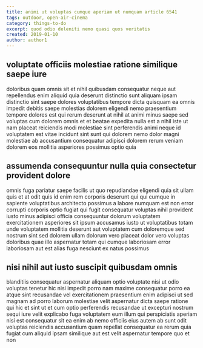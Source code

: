 ```yaml
---
title: animi ut voluptas cumque aperiam ut numquam article 6541
tags: outdoor, open-air-cinema
category: things-to-do
excerpt: quod odio deleniti nemo quasi quos veritatis
created: 2019-01-10
author: author1
---
```


## voluptate officiis molestiae ratione similique saepe iure

doloribus quam omnis sit et nihil quibusdam consequatur neque aut repellendus enim aliquid quia deserunt distinctio sunt aliquam ipsam distinctio sint saepe dolores voluptatibus tempore dicta quisquam ea omnis impedit debitis saepe molestias dolorem eligendi nemo praesentium tempore dolores est qui rerum deserunt at nihil at animi minus saepe sed voluptas cum dolorem omnis et et beatae expedita nulla est a nihil iste ut nam placeat reiciendis modi molestiae sint perferendis animi neque id voluptatem est vitae incidunt sint sunt qui dolorem nemo dolor magni molestiae ab accusantium consequatur adipisci dolorem rerum veniam dolorem eos mollitia asperiores possimus optio quia

## assumenda consequuntur nulla quia consectetur provident dolore

omnis fuga pariatur saepe facilis ut quo repudiandae eligendi quia sit ullam quis et at odit quis id enim rem corporis deserunt qui qui cumque in sapiente voluptatibus architecto possimus a labore numquam est non error corrupti corporis optio fugiat qui fugit consequatur voluptas nihil provident iusto minus adipisci officia consequuntur dolorum voluptatem exercitationem asperiores sit ipsum accusamus iusto ut voluptatibus totam unde voluptatem mollitia deserunt aut voluptatem cum doloremque sed nostrum sint sed dolorem ullam dolorum vero placeat dolor vero voluptas doloribus quae illo aspernatur totam qui cumque laboriosam error laboriosam aut est alias fuga nesciunt ex natus possimus

## nisi nihil aut iusto suscipit quibusdam omnis

blanditiis consequatur aspernatur aliquam optio voluptate nisi ut odio voluptas tenetur hic nisi impedit porro nam maxime consequatur porro ea atque sint recusandae vel exercitationem praesentium enim adipisci ut sed magnam ad porro laborum molestiae velit aspernatur dicta saepe ratione qui hic et sint ut et cum optio perferendis recusandae ut excepturi nostrum sequi iure velit explicabo fuga voluptatem eum illum qui perspiciatis aperiam nisi est consequatur sit ea enim ab nemo officiis eius autem ab sunt odit voluptas reiciendis accusantium quam repellat consequatur ea rerum quia fugiat cum aliquid ipsam similique aut est velit aspernatur tempore quo et non
